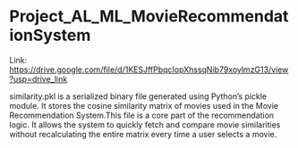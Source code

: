 # Project_AL_ML_MovieRecommendationSystem

Link: https://drive.google.com/file/d/1KESJffPbqcIopXhssqNib79xoylmzG13/view?usp=drive_link

similarity.pkl is a serialized binary file generated using Python’s pickle module. It stores the cosine similarity matrix of movies used in the Movie Recommendation System.This file is a core part of the recommendation logic. It allows the system to quickly fetch and compare movie similarities without recalculating the entire matrix every time a user selects a movie.

